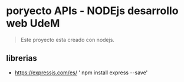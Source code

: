 # poryecto APIs  - NODEjs desarrollo web UdeM

> Este proyecto esta creado con nodejs.

## librerias

- https://expressjs.com/es/ ' npm install express --save'